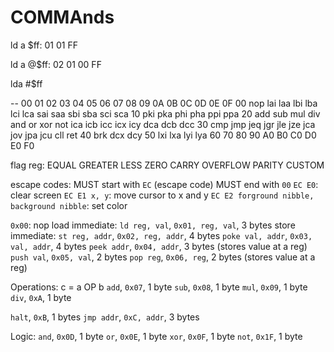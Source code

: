# COMMAnds

ld a $ff:
01 01 FF

ld a @$ff:
02 01 00 FF

lda #$ff

-- 00  01  02  03  04  05  06  07  08  09  0A  0B  0C  0D  0E  0F
00 nop lai laa lbi lba lci lca sai saa sbi sba sci sca
10 pki pka phi pha ppi ppa
20 add sub mul div and or  xor not ica icb icc icx icy dca dcb dcc
30 cmp jmp jeq jgr jle jze jca jov jpa jcu cll ret
40 brk dcx dcy
50 lxi lxa lyi lya
60
70
80
90
A0
B0
C0
D0
E0
F0

flag reg:
EQUAL
GREATER
LESS
ZERO
CARRY
OVERFLOW
PARITY
CUSTOM

escape codes:
MUST start with `EC` (escape code)
MUST end with `00`
`EC E0`: clear screen
`EC E1 x, y`: move cursor to x and y
`EC E2 forground nibble, background nibble`: set color


`0x00`: nop
load immediate: `ld reg, val`, `0x01, reg, val`, 3 bytes
store immediate: `st reg, addr`, `0x02, reg, addr`, 4 bytes
`poke val, addr`, `0x03, val, addr`, 4 bytes
`peek addr`, `0x04, addr`, 3 bytes (stores value at a reg)
`push val`, `0x05, val`, 2 bytes
`pop reg`, `0x06, reg`, 2 bytes (stores value at a reg)

Operations: c = a OP b
`add`, `0x07`, 1 byte
`sub`, `0x08`, 1 byte
`mul`, `0x09`, 1 byte
`div`, `0xA`, 1 byte

`halt`, `0xB`, 1 bytes
`jmp addr`, `0xC, addr`, 3 bytes

Logic:
`and`, `0x0D`, 1 byte
`or`, `0x0E`, 1 byte
`xor`, `0x0F`, 1 byte
`not`, `0x1F`, 1 byte
